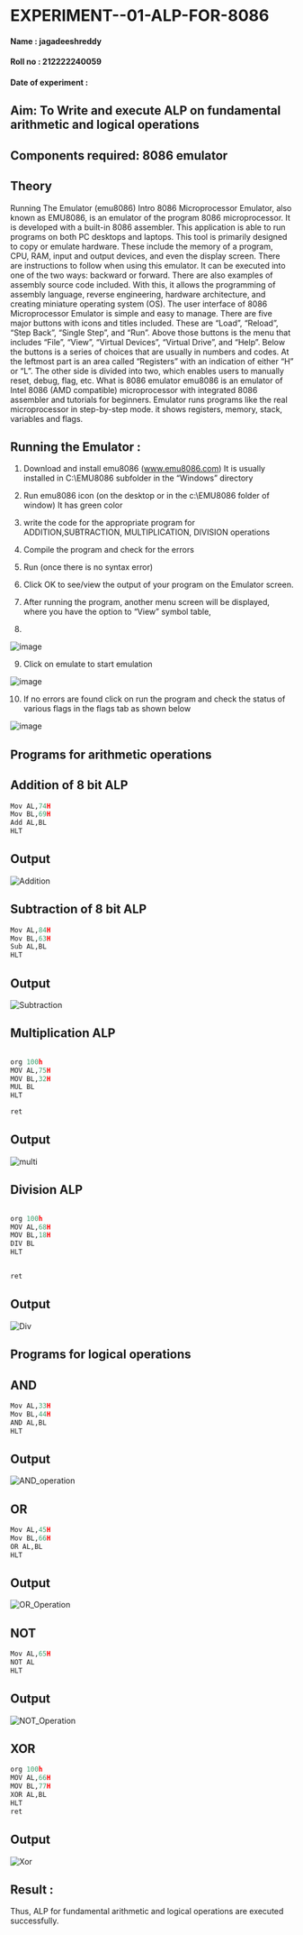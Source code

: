 # EXPERIMENT--01-ALP-FOR-8086
#### Name : jagadeeshreddy
#### Roll no : 212222240059
#### Date of experiment : 

## Aim: To Write and execute ALP on fundamental arithmetic and logical operations
## Components required: 8086  emulator 
## Theory 
Running The Emulator (emu8086) Intro 8086 Microprocessor Emulator, also known as EMU8086, is an emulator of the program 8086 microprocessor. It is developed with a built-in 8086 assembler. This application is able to run programs on both PC desktops and laptops. This tool is primarily designed to copy or emulate hardware. These include the memory of a program, CPU, RAM, input and output devices, and even the display screen. There are instructions to follow when using this emulator. It can be executed into one of the two ways: backward or forward. There are also examples of assembly source code included. With this, it allows the programming of assembly language, reverse engineering, hardware architecture, and creating miniature operating system (OS). The user interface of 8086 Microprocessor Emulator is simple and easy to manage. There are five major buttons with icons and titles included. These are “Load”, “Reload”, “Step Back”, “Single Step”, and “Run”. Above those buttons is the menu that includes “File”, “View”, “Virtual Devices”, “Virtual Drive”, and “Help”. Below the buttons is a series of choices that are usually in numbers and codes. At the leftmost part is an area called “Registers” with an indication of either “H” or “L”. The other side is divided into two, which enables users to manually reset, debug, flag, etc. What is 8086 emulator emu8086 is an emulator of Intel 8086 (AMD compatible) microprocessor with integrated 8086 assembler and tutorials for beginners. Emulator runs programs like the real microprocessor in step-by-step mode. it shows registers, memory, stack, variables and flags.


 ## Running the Emulator :
1.	Download and install emu8086 (www.emu8086.com) It is usually installed in C:\EMU8086 subfolder in the “Windows” directory
2.	Run  emu8086 icon (on the desktop or in the c:\EMU8086 folder of window) It has green color 
 
 
3.	write the code for the appropriate program for ADDITION,SUBTRACTION, MULTIPLICATION,  DIVISION operations 

4.	Compile the program and check for the errors 
5.	Run (once there is no syntax error) 

6.	Click OK to see/view the output of your program on the Emulator screen. 


7.	After running the program, another menu screen will be displayed, where you have the option to “View” symbol table,
8.	 


![image](https://user-images.githubusercontent.com/36288975/189273263-d65baae9-4b8f-4723-afb3-c0ffa4052b04.png)











9.	Click on emulate to start emulation 








![image](https://user-images.githubusercontent.com/36288975/189273273-9bb36ec1-e2e8-4892-8d35-37707332bfdc.png)








10.	If no errors are found click on run the program and check the status of various flags in the flags tab as shown below 






![image](https://user-images.githubusercontent.com/36288975/189273277-113a2a33-4a40-4ff8-95a5-ecd3a1f504fe.png)







## Programs for arithmetic  operations

## Addition of 8 bit ALP  
```python
Mov AL,74H
Mov BL,69H
Add AL,BL
HLT
```
## Output  
 
![Addition](https://github.com/gummadileepkumar/EXPERIMENT--01-ALP-FOR-8086/assets/118707761/5f44a6c1-d56d-49ef-b0f9-a676ba1958e4)

 
## Subtraction of 8 bit ALP
```python
Mov AL,84H
Mov BL,63H
Sub AL,BL
HLT
```
## Output
![Subtraction](https://github.com/gummadileepkumar/EXPERIMENT--01-ALP-FOR-8086/assets/118707761/76414450-d504-4abe-a5be-7b307cbcab90)




## Multiplication ALP
```python

org 100h
MOV AL,75H
MOV BL,32H
MUL BL
HLT

ret
```
 ## Output  

![multi](https://github.com/gummadileepkumar/EXPERIMENT--01-ALP-FOR-8086/assets/118707761/c0f9a189-728b-4690-ae07-54ce4e214fb6)



## Division ALP
```python

org 100h
MOV AL,68H
MOV BL,18H
DIV BL
HLT


ret
```
## Output  


![Div](https://github.com/gummadileepkumar/EXPERIMENT--01-ALP-FOR-8086/assets/118707761/d250c921-5e59-449d-acd4-7ada80ecf5fd)


## Programs for logical  operations

## AND
```python
Mov AL,33H
Mov BL,44H
AND AL,BL
HLT
```
## Output 
![AND_operation](https://github.com/gummadileepkumar/EXPERIMENT--01-ALP-FOR-8086/assets/118707761/2d0ef273-3047-406d-9254-260b3ceb2c65)



## OR
```python
Mov AL,45H
Mov BL,66H
OR AL,BL
HLT
```
## Output
![OR_Operation](https://github.com/gummadileepkumar/EXPERIMENT--01-ALP-FOR-8086/assets/118707761/91fdce70-6088-4e6b-b43f-49d929f4d0ca)



## NOT
```python
Mov AL,65H
NOT AL
HLT


```
## Output

![NOT_Operation](https://github.com/gummadileepkumar/EXPERIMENT--01-ALP-FOR-8086/assets/118707761/bae841d8-499f-46f7-a221-e994de1be223)


## XOR
```python
org 100h
MOV AL,66H
MOV BL,77H
XOR AL,BL
HLT
ret
```
## Output
![Xor](https://github.com/gummadileepkumar/EXPERIMENT--01-ALP-FOR-8086/assets/118707761/99260262-9e4e-4449-aead-407c9e2eda0c)


## Result :
Thus, ALP for fundamental arithmetic and logical operations are executed successfully.

















